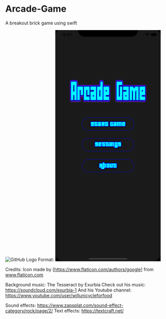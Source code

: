 # Arcade-Game
A breakout brick game using swift

![GitHub Logo](/images/logo.png)
Format: ![Alt Text](https://github.com/nikki-thn/Arcade-Game/blob/master/Screen%20Shot%202019-03-01%20at%206.37.49%20PM.png)

Credits:
Icon made by [https://www.flaticon.com/authors/google] from www.flaticon.com

Background music: The Tesseract by Exurbia
Check out his music: https://soundcloud.com/exurbia-1
And his Youtube channel: https://www.youtube.com/user/willunicycleforfood

Sound effects: https://www.zapsplat.com/sound-effect-category/rock/page/2/
Text effects: https://textcraft.net/


